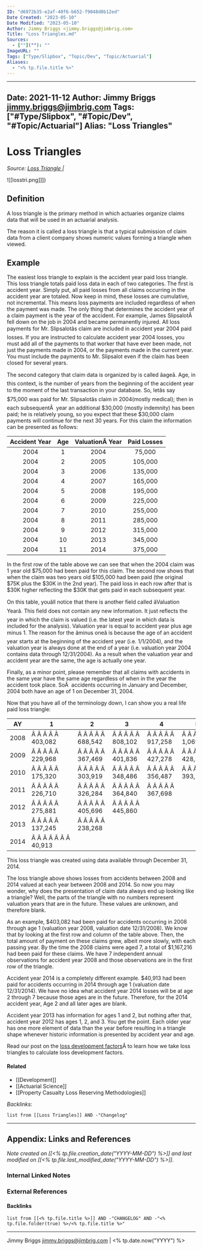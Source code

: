 ```yaml
---
ID: "d6972b35-e2af-40f6-b652-f9048d0b12ed"
Date Created: "2023-05-10"
Date Modified: "2023-05-10"
Author: Jimmy Briggs <jimmy.briggs@jimbrig.com>
Title: "Loss Triangles.md"
Sources: 
  - [""](""): ""
ImageURL: ""
Tags: ["Type/Slipbox", "Topic/Dev", "Topic/Actuarial"]
Aliases:
  - "<% tp.file.title %>"
---
```


---
Date: 2021-11-12
Author: Jimmy Briggs <jimmy.briggs@jimbrig.com>
Tags: ["#Type/Slipbox", "#Topic/Dev", "#Topic/Actuarial"]
Alias: "Loss Triangles"
---

# Loss Triangles

*Source: [Loss Triangle |](http://www.hbactuarial.com/274-2/)*

![[losstri.png]]])

## Definition

A loss triangle is the primary method in which actuaries organize claims data that will be used in an actuarial analysis. 

The reason it is called a loss triangle is that a typical submission of claim data from a client company shows numeric values forming a triangle when viewed.

## Example

The easiest loss triangle to explain is the accident year paid loss triangle. This loss triangle totals paid loss data in each of two categories. The first is accident year. Simply put, all paid losses from all claims occurring in the accident year are totaled. Now keep in mind, these losses are cumulative, not incremental. This means loss payments are included regardless of when the payment was made. The only thing that determines the accident year of a claim payment is the year of the accident. For example, James SlipsalotÂ  fell down on the job in 2004 and became permanently injured. All loss payments for Mr. Slipsalotâs claim are included in accident year 2004 paid losses. If you are instructed to calculate accident year 2004 losses, you must add all of the payments to that worker that have ever been made, not just the payments made in 2004, or the payments made in the current year. You must include the payments to Mr. Slipsalot even if the claim has been closed for several years.

The second category that claim data is organized by is called âageâ. Age, in this context, is the number of years from the beginning of the accident year to the moment of the last transaction in your database. So, letâs say $75,000 was paid for Mr. Slipsalotâs claim in 2004(mostly medical); then in each subsequentÂ  year an additional $30,000 (mostly indemnity) has been paid; he is relatively young, so you expect that these $30,000 claim payments will continue for the next 30 years. For this claim the information can be presented as follows:

| Accident Year | Age | ValuationÂ Year | Paid Losses |
| :-------------: | :---: | :--------------: | :-----------: |
| 2004          | 1   | 2004           | 75,000      |
| 2004          | 2   | 2005           | 105,000     |
| 2004          | 3   | 2006           | 135,000     |
| 2004          | 4   | 2007           | 165,000     |
| 2004          | 5   | 2008           | 195,000     |
| 2004          | 6   | 2009           | 225,000     |
| 2004          | 7   | 2010           | 255,000     |
| 2004          | 8   | 2011           | 285,000     |
| 2004          | 9   | 2012           | 315,000     |
| 2004          | 10  | 2013           | 345,000     |
| 2004          | 11  | 2014           | 375,000     |

In the first row of the table above we can see that when the 2004 claim was 1 year old $75,000 had been paid for this claim. The second row shows that when the claim was two years old $105,000 had been paid (the original $75K plus the $30K in the 2nd year). The paid loss in each row after that is $30K higher reflecting the $30K that gets paid in each subsequent year.

On this table, youâll notice that there is another field called âValuation Yearâ. This field does not contain any new information. It just reflects the year in which the claim is valued (i.e. the latest year in which data is included for the analysis). Valuation year is equal to accident year plus age minus 1. The reason for the âminus oneâ is because the age of an accident year starts at the beginning of the accident year (i.e. 1/1/2004), and the valuation year is always done at the end of a year (i.e. valuation year 2004 contains data through 12/31/2004). As a result when the valuation year and accident year are the same, the age is actually one year.

Finally, as a minor point, please remember that all claims with accidents in the same year have the same age regardless of when in the year the accident took place. SoÂ  accidents occurring in January and December, 2004 both have an age of 1 on December 31, 2004.

Now that you have all of the terminology down, I can show you a real life paid loss triangle:

| AY | 1              | 2             | 3             | 4             | 5             | 6             | 7             |
| :------------: | -------------- | ------------- | ------------- | ------------- | ------------- | ------------- | ------------- |
| 2008         | Â Â Â Â Â  403,082  | Â Â Â Â Â  688,542 | Â Â Â Â Â  808,102 | Â Â Â Â Â  917,258 | Â Â Â  1,069,538 | Â Â Â  1,124,462 | Â Â Â  1,167,216 |
| 2009         | Â Â Â Â Â  229,968  | Â Â Â Â Â  367,469 | Â Â Â Â Â  401,836 | Â Â Â Â Â  427,278 | Â Â Â Â Â  428,350 | Â Â Â Â Â  428,350 |               |
| 2010         | Â Â Â Â Â  175,320  | Â Â Â Â Â  303,919 | Â Â Â Â Â  348,486 | Â Â Â Â Â  356,487 | Â Â Â Â Â  393,186 |               |               |
| 2011         | Â Â Â Â Â  226,710  | Â Â Â Â Â  326,284 | Â Â Â Â Â  364,840 | Â Â Â Â Â  367,698 |               |               |               |
| 2012         | Â Â Â Â Â  275,881  | Â Â Â Â Â  405,696 | Â Â Â Â Â  445,860 |               |               |               |               |
| 2013         | Â Â Â Â Â  137,245  | Â Â Â Â Â  238,268 |               |               |               |               |               |
| 2014         | Â Â Â Â Â Â Â  40,913 |               |

This loss triangle was created using data available through December 31, 2014.

The loss triangle above shows losses from accidents between 2008 and 2014 valued at each year between 2008 and 2014. So now you may wonder, why does the presentation of claim data always end up looking like a triangle? Well, the parts of the triangle with no numbers represent valuation years that are in the future. These values are unknown, and therefore blank.

As an example, $403,082 had been paid for accidents occurring in 2008 through age 1 (valuation year 2008, valuation date 12/31/2008). We know that by looking at the first row and column of the table above. Then, the total amount of payment on these claims grew, albeit more slowly, with each passing year. By the time the 2008 claims were aged 7, a total of $1,167,216 had been paid for these claims. We have 7 independent annual observations for accident year 2008 and those observations are in the first row of the triangle.

Accident year 2014 is a completely different example. $40,913 had been paid for accidents occurring in 2014 through age 1 (valuation date 12/31/2014). We have no idea what accident year 2014 losses will be at age 2 through 7 because those ages are in the future. Therefore, for the 2014 accident year, Age 2 and all later ages are blank.

Accident year 2013 has information for ages 1 and 2, but nothing after that, accident year 2012 has ages 1, 2, and 3. You get the point. Each older year has one more element of data than the year before resulting in a triangle shape whenever historic information is presented by accident year and age.

Read our post on the [loss development factors](http://www.hbactuarial.com/loss-development-factor/ "Loss Development Factor")Â to learn how we take loss triangles to calculate loss development factors.

#### Related

- [[Development]]
- [[Actuarial Science]]
- [[Property Casualty Loss Reserving Methodologies]]


*Backlinks:*

```dataview
list from [[Loss Triangles]] AND -"Changelog"
```

***

## Appendix: Links and References

*Note created on [[<% tp.file.creation_date("YYYY-MM-DD") %>]] and last modified on [[<% tp.file.last_modified_date("YYYY-MM-DD") %>]].*

### Internal Linked Notes

### External References

#### Backlinks

```dataview
list from [[<% tp.file.title %>]] AND -"CHANGELOG" AND -"<% tp.file.folder(true) %>/<% tp.file.title %>"
```


***

Jimmy Briggs <jimmy.briggs@jimbrig.com> | <% tp.date.now("YYYY") %>